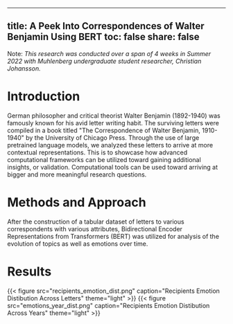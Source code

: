 
---
title: A Peek Into Correspondences of Walter Benjamin Using BERT
toc: false
share: false
---

Note: _This research was conducted over a span of 4 weeks in Summer 2022 with Muhlenberg undergraduate student researcher, Christian Johansson._

# Introduction
German philosopher and critical theorist Walter Benjamin (1892-1940) was famously known for his avid letter writing habit. The surviving letters were compiled in a book titled "The Correspondence of Walter Benjamin, 1910-1940" by the University of Chicago Press. Through the use of large pretrained language models, we analyzed these letters to arrive at more contextual representations. This is to showcase how advanced computational frameworks can be utilized toward gaining additional insights, or validation. Computational tools can be used toward arriving at bigger and more meaningful research questions. 

# Methods and Approach
After the construction of a tabular dataset of letters to various correspondents with various attributes, Bidirectional Encoder Representations from Transformers (BERT) was utilized for analysis of the evolution of topics as well as emotions over time.

# Results

{{< figure src="recipients_emotion_dist.png" caption="Recipients Emotion Distibution Across Letters" theme="light" >}}
{{< figure src="emotions_year_dist.png" caption="Recipients Emotion Distibution Across Years" theme="light" >}}
